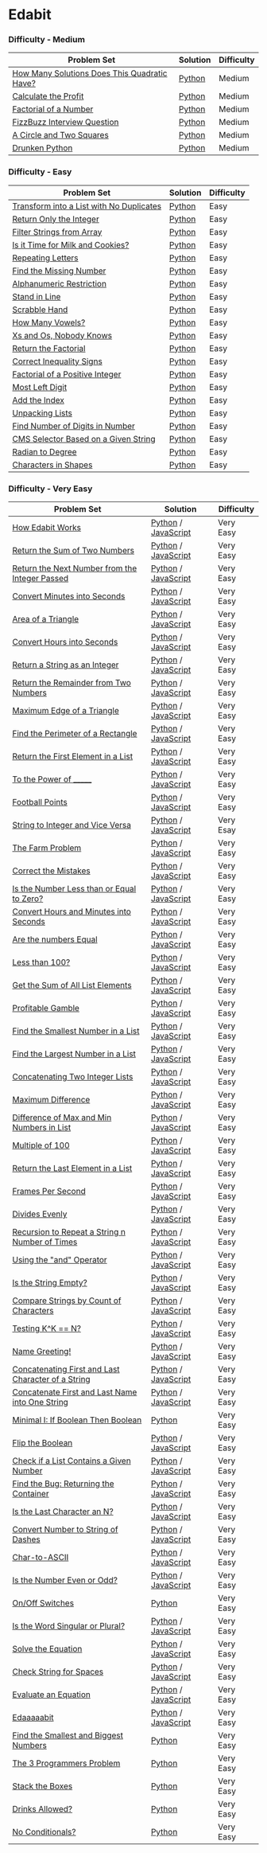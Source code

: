 # Edabit

### Difficulty - Medium
| Problem Set  | Solution | Difficulty |
| ------------- | ------------- | ------------- |
| [How Many Solutions Does This Quadratic Have?](https://edabit.com/challenge/o2AKq4xy3nfZabKXL) | [Python](https://github.com/gianmillare/Edabit/blob/master/python/medium/how_many_solutions_does_this_quadratic_have.py) | Medium |
| [Calculate the Profit](https://edabit.com/challenge/YfoKQWNeYETb9PYpw) | [Python](https://github.com/gianmillare/Edabit/blob/master/python/medium/calculate_the_profit.py) | Medium |
| [Factorial of a Number](https://edabit.com/challenge/PNbsQzmDR3CJ9JHkB) | [Python](https://github.com/gianmillare/Edabit/blob/master/python/medium/factorial_of_a_number.py) | Medium |
| [FizzBuzz Interview Question](https://edabit.com/challenge/WXqH9qvvGkmx4dMvp) | [Python](https://github.com/gianmillare/Edabit/blob/master/python/medium/fizzbuzz_interview_question.py) | Medium |
| [A Circle and Two Squares](https://edabit.com/challenge/NNhkGocuPMcryW7GP) | [Python](https://github.com/gianmillare/Edabit/blob/master/python/medium/a_circle_and_two_squares.py) | Medium |
| [Drunken Python](https://edabit.com/challenge/pfn6QRn6eiTHEPpSs) | [Python](https://github.com/gianmillare/Edabit/blob/master/python/medium/drunken_python.py) | Medium |

### Difficulty - Easy
| Problem Set  | Solution | Difficulty |
| ------------- | ------------- | ------------- |
| [Transform into a List with No Duplicates](https://edabit.com/challenge/hFNhDGNt8CNjSNnG9) | [Python](https://github.com/gianmillare/Edabit/blob/master/python/easy/transform_into_a_list_with_no_duplicates.py) | Easy |
| [Return Only the Integer](https://edabit.com/challenge/DG2HLRqxFXxbaEDX4) | [Python](https://github.com/gianmillare/Edabit/blob/master/python/easy/return_only_the_integer.py) | Easy |
| [Filter Strings from Array](https://edabit.com/challenge/EfEpbcGjXQYDFcdxF) | [Python](https://github.com/gianmillare/Edabit/blob/master/python/easy/filter_string_from_array.py) | Easy |
| [Is it Time for Milk and Cookies?](https://edabit.com/challenge/6nSckbgCx9hjTwmcw) | [Python](https://github.com/gianmillare/Edabit/blob/master/python/easy/is_it_time_for_milk_and_cookies.py) | Easy |
| [Repeating Letters](https://edabit.com/challenge/HpqLxNqqRvMQoz8ME) | [Python](https://github.com/gianmillare/Edabit/blob/master/python/easy/repeating_letters.py) | Easy |
| [Find the Missing Number](https://edabit.com/challenge/oMCNzA4DcgpsnXTRJ) | [Python](https://github.com/gianmillare/Edabit/blob/master/python/easy/finding_the_missing_number.py) | Easy |
| [Alphanumeric Restriction](https://edabit.com/challenge/kGEHEnj7qQf3KHd6F) | [Python](https://github.com/gianmillare/Edabit/blob/master/python/easy/alphanumeric_restriction.py) | Easy |
| [Stand in Line](https://edabit.com/challenge/S26tvW7BPrJsyJApt) | [Python](https://github.com/gianmillare/Edabit/blob/master/python/easy/stand_in_line.py) | Easy |
| [Scrabble Hand](https://edabit.com/challenge/cH5ce3f4QgnreDW4v) | [Python](https://github.com/gianmillare/Edabit/blob/master/python/easy/scrabble_hand.py) | Easy |
| [How Many Vowels?](https://edabit.com/challenge/p88k8yHRPTMPt4bBo)  | [Python](https://github.com/gianmillare/Edabit/blob/master/python/easy/how_many_vowels.py)  | Easy |
| [Xs and Os, Nobody Knows](https://edabit.com/challenge/JSJEuuWduBB5hEX6k)  | [Python](https://github.com/gianmillare/Edabit/blob/master/python/easy/x_and_o_nobody_knows.py)  | Easy |
| [Return the Factorial](https://edabit.com/challenge/FF6kYPHdAcJnoosr5) | [Python](https://github.com/gianmillare/Edabit/blob/master/python/easy/return_the_factorial.py) | Easy |
| [Correct Inequality Signs](https://edabit.com/challenge/eA94BuKYjwMoNQSE2) | [Python](https://github.com/gianmillare/Edabit/blob/master/python/easy/correct_inequality_signs.py) | Easy |
| [Factorial of a Positive Integer](https://edabit.com/challenge/wRf3e8T3vQpG7SmjP) | [Python](https://github.com/gianmillare/Edabit/blob/master/python/easy/factorial_of_a_positive_integer.py) | Easy |
| [Most Left Digit](https://edabit.com/challenge/e8TFAMbTTaEr7JSgd) | [Python](https://github.com/gianmillare/Edabit/blob/master/python/easy/most_left_digit.py) | Easy |
| [Add the Index](https://edabit.com/challenge/gr4ihixfTaoEmZiin) | [Python](https://github.com/gianmillare/Edabit/blob/master/python/easy/add_the_index.py) | Easy |
| [Unpacking Lists](https://edabit.com/challenge/7sdNcax4GsLSrNQbM) | [Python](https://github.com/gianmillare/Edabit/blob/master/python/easy/unpacking_lists.py) | Easy |
| [Find Number of Digits in Number](https://edabit.com/challenge/iqaQLvS7yfGR2wJyL) | [Python](https://github.com/gianmillare/Edabit/blob/master/python/easy/find_number_of_digits_in_number.py) | Easy |
| [CMS Selector Based on a Given String](https://edabit.com/challenge/whEretKtpEbEBAAfr) | [Python](https://github.com/gianmillare/Edabit/blob/master/python/easy/cms_selector_based_on_a_given_string.py) | Easy |
| [Radian to Degree](https://edabit.com/challenge/bNp4kd4rFfysPepkp) | [Python](https://github.com/gianmillare/Edabit/blob/master/python/easy/radian_to_degree.py) | Easy |
| [Characters in Shapes](https://edabit.com/challenge/S9KCN5kqoDbhNdKh5) | [Python](https://github.com/gianmillare/Edabit/blob/master/python/easy/characters_in_shapes.py) | Easy |

### Difficulty - Very Easy
| Problem Set  | Solution | Difficulty |
| ------------- | ------------- | ------------- |
| [How Edabit Works](https://edabit.com/challenge/8ym3dKrL3svkYr4h4) | [Python](https://github.com/gianmillare/Edabit/blob/master/python/very_easy/how_edabit_works.py) / [JavaScript](https://github.com/gianmillare/Edabit/blob/master/javascript/very_easy/how_edabit_works.js) | Very Easy |
| [Return the Sum of Two Numbers](https://edabit.com/challenge/rZToTkR5eB9Zn4zLh) | [Python](https://github.com/gianmillare/Edabit/blob/master/python/very_easy/return_the_sum_of_two_numbers.py) / [JavaScript](https://github.com/gianmillare/Edabit/blob/master/javascript/very_easy/return_the_sum_of_two_numbers.js) | Very Easy |
| [Return the Next Number from the Integer Passed](https://edabit.com/challenge/KjCS7occ9hfu5snpb) | [Python](https://github.com/gianmillare/Edabit/blob/master/python/very_easy/return_next_number.py) / [JavaScript](https://github.com/gianmillare/Edabit/blob/master/javascript/very_easy/return_the_next_number_from_the_integer_passed.js) | Very Easy |
| [Convert Minutes into Seconds](https://edabit.com/challenge/FQyaaJx7orS7tiwz8) | [Python](https://github.com/gianmillare/Edabit/blob/master/python/very_easy/convert_minutes_into_seconds.py) / [JavaScript](https://github.com/gianmillare/Edabit/blob/master/javascript/very_easy/convert_minutes_into_seconds.js) | Very Easy | 
| [Area of a Triangle](https://edabit.com/challenge/aWLTzrRsrw7RakYrN) | [Python](https://github.com/gianmillare/Edabit/blob/master/python/very_easy/area_of_a_triangle.py) / [JavaScript](https://github.com/gianmillare/Edabit/blob/master/javascript/very_easy/area_of_a_triangle.js) | Very Easy |
| [Convert Hours into Seconds](https://edabit.com/challenge/nyeNvKWdDFKRAk4Da) | [Python](https://github.com/gianmillare/Edabit/blob/master/python/very_easy/convert_hours_into_seconds.py) / [JavaScript](https://github.com/gianmillare/Edabit/blob/master/javascript/very_easy/convert_hours_into_seconds.js) | Very Easy |
| [Return a String as an Integer](https://edabit.com/challenge/GPmoRCZKkyNtoJMcN) | [Python](https://github.com/gianmillare/Edabit/blob/master/python/very_easy/return_a_string_as_an_integer.py) / [JavaScript](https://github.com/gianmillare/Edabit/blob/master/javascript/very_easy/return_a_string_as_an_integer.js) | Very Easy |
| [Return the Remainder from Two Numbers](https://edabit.com/challenge/KWoj7kWiHRqJtG6S2) | [Python](https://github.com/gianmillare/Edabit/blob/master/python/very_easy/return_the_remainder_from_two_numbers.py) / [JavaScript](https://github.com/gianmillare/Edabit/blob/master/javascript/very_easy/return_the_remainder_from_two_numbers.js)| Very Easy |
| [Maximum Edge of a Triangle](https://edabit.com/challenge/Zerwo2AENbvRZTe83) | [Python](https://github.com/gianmillare/Edabit/blob/master/python/very_easy/maximum_edge_of_a_triangle.py) / [JavaScript](https://github.com/gianmillare/Edabit/blob/master/javascript/very_easy/maximum_edge_of_a_triangle.js) | Very Easy |
| [Find the Perimeter of a Rectangle](https://edabit.com/challenge/Yx2a9B57vXRuPevGh) | [Python](https://github.com/gianmillare/Edabit/blob/master/python/very_easy/find_the_perimeter_of_a_rectangle.py) / [JavaScript](https://github.com/gianmillare/Edabit/blob/master/javascript/very_easy/find_the_perimeter_of_a_rectangle.js) | Very Easy |
| [Return the First Element in a List](https://edabit.com/challenge/hEQ3rBrKrztQK8qAd) | [Python](https://github.com/gianmillare/Edabit/blob/master/python/very_easy/return_first_element_of_list.py) / [JavaScript](https://github.com/gianmillare/Edabit/blob/master/javascript/very_easy/return_the_first_element_in_an_array.js) | Very Easy |
| [To the Power of _____](https://edabit.com/challenge/xWSjvoH7mEkSnqS7H) | [Python](https://github.com/gianmillare/Edabit/blob/master/python/very_easy/to_the_power_of.py) / [JavaScript](https://github.com/gianmillare/Edabit/blob/master/javascript/very_easy/to_the_power_of.js) | Very Easy |
| [Football Points](https://edabit.com/challenge/gwqqc5p3oiFXRJAQm) | [Python](https://github.com/gianmillare/Edabit/blob/master/python/very_easy/football_points.py) / [JavaScript](https://github.com/gianmillare/Edabit/blob/master/javascript/very_easy/football_points.js) | Very Easy |
| [String to Integer and Vice Versa](https://edabit.com/challenge/WKJwo2xDNjKxwtGoH) | [Python](https://github.com/gianmillare/Edabit/blob/master/python/very_easy/string_to_integer_and_vice_versa.py) / [JavaScript](https://github.com/gianmillare/Edabit/blob/master/javascript/very_easy/string_to_integer_and_vice_versa.js) | Very Esay |
| [The Farm Problem](https://edabit.com/challenge/QzXtDnSZL6y4ZcEvT) | [Python](https://github.com/gianmillare/Edabit/blob/master/python/very_easy/the_farm_problem.py) / [JavaScript](https://github.com/gianmillare/Edabit/blob/master/javascript/very_easy/the_farm_problem.js) | Very Easy |
| [Correct the Mistakes](https://edabit.com/challenge/sLkTkfLgZYs5wejsg) | [Python](https://github.com/gianmillare/Edabit/blob/master/python/very_easy/correct_the_mistakes.py) / [JavaScript](https://github.com/gianmillare/Edabit/blob/master/javascript/very_easy/correct_the_mistake.js) | Very Easy |
| [Is the Number Less than or Equal to Zero?](https://edabit.com/challenge/Rx2pkSA9dCmtwS8xt) | [Python](https://github.com/gianmillare/Edabit/blob/master/python/very_easy/less_than_or_equal_to_zero.py) / [JavaScript](https://github.com/gianmillare/Edabit/blob/master/javascript/very_easy/is_the_number_less_than_or_equal_to_zero.js)| Very Easy |
| [Convert Hours and Minutes into Seconds](https://edabit.com/challenge/PjcKZRx8YE5KzRN63) | [Python](https://github.com/gianmillare/Edabit/blob/master/python/very_easy/convert_hours_and_minutes_to_seconds.py) / [JavaScript](https://github.com/gianmillare/Edabit/blob/master/javascript/very_easy/convert_hours_and_minutes_into_seconds.js)| Very Easy |
| [Are the numbers Equal](https://edabit.com/challenge/yfooETHj3sHoHTJsv) | [Python](https://github.com/gianmillare/Edabit/blob/master/python/very_easy/are_the_numbers_equal.py) / [JavaScript](https://github.com/gianmillare/Edabit/blob/master/javascript/very_easy/are_the_numbers_equal.js)| Very Easy |
| [Less than 100?](https://edabit.com/challenge/pZ3HxBfvejsvkEDo4) | [Python](https://github.com/gianmillare/Edabit/blob/master/python/very_easy/less_than_100.py) / [JavaScript](https://github.com/gianmillare/Edabit/blob/master/javascript/very_easy/less_than_100.js) | Very Easy |
| [Get the Sum of All List Elements](https://edabit.com/challenge/foFKdr68vSENQ9AYB) | [Python](https://github.com/gianmillare/Edabit/blob/master/python/very_easy/get_the_sum_of_a_list.py) / [JavaScript](https://github.com/gianmillare/Edabit/blob/master/javascript/very_easy/get_the_sum_of_all_array_elements.js) | Very Easy |
| [Profitable Gamble](https://edabit.com/challenge/SNM5EZ3FePECt2HQn) | [Python](https://github.com/gianmillare/Edabit/blob/master/python/very_easy/profitable_gamble.py) / [JavaScript](https://github.com/gianmillare/Edabit/blob/master/javascript/very_easy/profitable_gamble.js) | Very Easy |
| [Find the Smallest Number in a List](https://edabit.com/challenge/ecSZ5kDBwCD3ctjE6) | [Python](https://github.com/gianmillare/Edabit/blob/master/python/very_easy/find_the_smallest_number_in_a_list.py) / [JavaScript](https://github.com/gianmillare/Edabit/blob/master/javascript/very_easy/find_the_smallest_number_in_an_array.js)| Very Easy |
| [Find the Largest Number in a List](https://edabit.com/challenge/A7hyDnb72prWryeuY) | [Python](https://github.com/gianmillare/Edabit/blob/master/python/very_easy/find_the_largest_number.py) / [JavaScript](https://github.com/gianmillare/Edabit/blob/master/javascript/very_easy/find_the_largest_number_in_an_array.js) | Very Easy |
| [Concatenating Two Integer Lists](https://edabit.com/challenge/cCWMeiJCP9Ef8XMq8) | [Python](https://github.com/gianmillare/Edabit/blob/master/python/very_easy/concatenating_two_integer_lists.py) / [JavaScript](https://github.com/gianmillare/Edabit/blob/master/javascript/very_easy/concatenating_two_integer_arrays.js) | Very Easy |
| [Maximum Difference](https://edabit.com/challenge/6fx8iNCHETW8KqAui) | [Python](https://github.com/gianmillare/Edabit/blob/master/python/very_easy/maximum_difference.py) / [JavaScript](https://github.com/gianmillare/Edabit/blob/master/javascript/very_easy/maximum_difference.js) | Very Easy |
| [Difference of Max and Min Numbers in List](https://edabit.com/challenge/XsJLwhAddzbxdQqr4) | [Python](https://github.com/gianmillare/Edabit/blob/master/python/very_easy/difference_of_max_and_min_numbers.py) / [JavaScript](https://github.com/gianmillare/Edabit/blob/master/javascript/very_easy/difference_of_max_and_min_numbers_in_array.js) | Very Easy |
| [Multiple of 100](https://edabit.com/challenge/NebFhjXTn8NEbhYXY) | [Python](https://github.com/gianmillare/Edabit/blob/master/python/very_easy/multiple_of_100.py) / [JavaScript](https://github.com/gianmillare/Edabit/blob/master/javascript/very_easy/multiple_of_100.js) | Very Easy |
| [Return the Last Element in a List](https://edabit.com/challenge/uPtuNNTuASzPZMQrW) | [Python](https://github.com/gianmillare/Edabit/blob/master/python/very_easy/return_the_last_item_in_a_list.py) / [JavaScript](https://github.com/gianmillare/Edabit/blob/master/javascript/very_easy/return_the_last_element_in_an_array.js) | Very Easy |
| [Frames Per Second](https://edabit.com/challenge/Yj2Rew5XQYpu7Nosq) | [Python](https://github.com/gianmillare/Edabit/blob/master/python/very_easy/frames_per_second.py) / [JavaScript](https://github.com/gianmillare/Edabit/blob/master/javascript/very_easy/frames_per_second.js) | Very Easy |
| [Divides Evenly](https://edabit.com/challenge/NRxWszQRw5JqSDmQS) | [Python](https://github.com/gianmillare/Edabit/blob/master/python/very_easy/divides_evenly.py) / [JavaScript](https://github.com/gianmillare/Edabit/blob/master/javascript/very_easy/divides_evenly.js) | Very Easy |
| [Recursion to Repeat a String n Number of Times](https://edabit.com/challenge/QKmETue6fMTdcB8Rq) | [Python](https://github.com/gianmillare/Edabit/blob/master/python/very_easy/recursion_to_repeat_a_string_a_number_of_times.py) / [JavaScript](https://github.com/gianmillare/Edabit/blob/master/javascript/very_easy/recursion_to_repeat_a_string_n_number_of_times.js) | Very Easy |
| [Using the "and" Operator](https://edabit.com/challenge/gbWDtMHtZARm7sdNA) | [Python](https://github.com/gianmillare/Edabit/blob/master/python/very_easy/using_the_and_operator.py) / [JavaScript](https://github.com/gianmillare/Edabit/blob/master/javascript/very_easy/using_the_and_operator.js)| Very Easy |
| [Is the String Empty?](https://edabit.com/challenge/wtu32ZFxHJsuQnogX) | [Python](https://github.com/gianmillare/Edabit/blob/master/python/very_easy/is_the_string_empty.py) / [JavaScript](https://github.com/gianmillare/Edabit/blob/master/javascript/very_easy/is_the_string_empty.js) | Very Easy |
| [Compare Strings by Count of Characters](https://edabit.com/challenge/C3N2JEfFQoh4cqQ98) | [Python](https://github.com/gianmillare/Edabit/blob/master/python/very_easy/compare_strings_by_count_of_characters.py) / [JavaScript](https://github.com/gianmillare/Edabit/blob/master/javascript/very_easy/compare_strings_by_count_of_characters.js) | Very Easy |
| [Testing K^K == N?](https://edabit.com/challenge/pKyeEDkNqZraqS3rW) | [Python](https://github.com/gianmillare/Edabit/blob/master/python/very_easy/testing_k_to_k_equals_n.py) / [JavaScript](https://github.com/gianmillare/Edabit/blob/master/javascript/very_easy/testing_k_to_k_equals_n.js) | Very Easy |
| [Name Greeting!](https://edabit.com/challenge/coRuMC4Ykksti8Z47) | [Python](https://github.com/gianmillare/Edabit/blob/master/python/very_easy/name_greeting.py) / [JavaScript](https://github.com/gianmillare/Edabit/blob/master/javascript/very_easy/name_greeting.js) | Very Easy |
| [Concatenating First and Last Character of a String](https://edabit.com/challenge/cZ6zaRiKn7dfvJhnF) | [Python](https://github.com/gianmillare/Edabit/blob/master/python/very_easy/concatenating_first_and_last_character_of_a_string.py) / [JavaScript](https://github.com/gianmillare/Edabit/blob/master/javascript/very_easy/concatenating_first_and_last_character_of_a_string.js)| Very Easy |
| [Concatenate First and Last Name into One String](https://edabit.com/challenge/pFQPcaaASgHuACbaS) | [Python](https://github.com/gianmillare/Edabit/blob/master/python/very_easy/concatenate_first_and_last_names.py) / [JavaScript](https://github.com/gianmillare/Edabit/blob/master/javascript/very_easy/concatenate_first_and_last_name_into_one_string.js) | Very Easy | 
| [Minimal I: If Boolean Then Boolean](https://edabit.com/challenge/2XLjgZhmACph76Pkr) | [Python](https://github.com/gianmillare/Edabit/blob/master/python/very_easy/minimal_1_if_boolean_then_boolean.py) | Very Easy |
| [Flip the Boolean](https://edabit.com/challenge/jmn5FDFyLDPA4t6zP) | [Python](https://github.com/gianmillare/Edabit/blob/master/python/very_easy/flip_the_boolean.py) / [JavaScript](https://github.com/gianmillare/Edabit/blob/master/javascript/very_easy/flip_the_boolean.js) | Very Easy |
| [Check if a List Contains a Given Number](https://edabit.com/challenge/ZGezQDXsturZGpQcS) | [Python](https://github.com/gianmillare/Edabit/blob/master/python/very_easy/check_if_a_list_contains_a_given_number.py) / [JavaScript](https://github.com/gianmillare/Edabit/blob/master/javascript/very_easy/check_if_an_array_contains_a_given_number.js)| Very Easy |
| [Find the Bug: Returning the Container](https://edabit.com/challenge/Ne2LgRan7bZWs7BS7) | [Python](https://github.com/gianmillare/Edabit/blob/master/python/very_easy/find_the_bug_returning_the_container.py) / [JavaScript](https://github.com/gianmillare/Edabit/blob/master/javascript/very_easy/find_the_bug_returning_the_container.js)| Very Easy |
| [Is the Last Character an N?](https://edabit.com/challenge/8rXfBzRZbgZP7mzyR) | [Python](https://github.com/gianmillare/Edabit/blob/master/python/very_easy/is_the_last_character_n.py) / [JavaScript](https://github.com/gianmillare/Edabit/blob/master/javascript/very_easy/is_the_last_character_an_n.js)| Very Easy |
| [Convert Number to String of Dashes](https://edabit.com/challenge/f3jm7sk7LaYttYyLP) | [Python](https://github.com/gianmillare/Edabit/blob/master/python/very_easy/convert_number_to_dashes.py) / [JavaScript](https://github.com/gianmillare/Edabit/blob/master/javascript/very_easy/convert_number_to_string_of_dashes.js)| Very Easy |
| [Char-to-ASCII](https://edabit.com/challenge/9wfEZ4898nnpa9wL5) | [Python](https://github.com/gianmillare/Edabit/blob/master/python/very_easy/char_to_ASCII.py) / [JavaScript](https://github.com/gianmillare/Edabit/blob/master/javascript/very_easy/char_to_ascii.js)| Very Easy |
| [Is the Number Even or Odd?](https://edabit.com/challenge/DruRW8YM8PNiH9Kg7) | [Python](https://github.com/gianmillare/Edabit/blob/master/python/very_easy/is_the_number_even_or_odd.py) / [JavaScript](https://github.com/gianmillare/Edabit/blob/master/javascript/very_easy/is_the_number_even_or_odd.js)| Very Easy |
| [On/Off Switches](https://edabit.com/challenge/HQXRKxQXECFTCFTtn) | [Python](https://github.com/gianmillare/Edabit/blob/master/python/very_easy/on_off_switches.py) | Very Easy |
| [Is the Word Singular or Plural?](https://edabit.com/challenge/jozLzME3YptxydiQm) | [Python](https://github.com/gianmillare/Edabit/blob/master/python/very_easy/is_the_word_singular_or_plural.py) / [JavaScript](https://github.com/gianmillare/Edabit/blob/master/javascript/very_easy/is_the_word_singular_or_plural.js) | Very Easy |
| [Solve the Equation](https://edabit.com/challenge/DgL3Ka5tBwF9SC6zn) | [Python](https://github.com/gianmillare/Edabit/blob/master/python/very_easy/solve_the_equation.py) / [JavaScript](https://github.com/gianmillare/Edabit/blob/master/javascript/very_easy/solve_the_equation.js) | Very Easy |
| [Check String for Spaces](https://edabit.com/challenge/rR2qf7ELnXoXESiz2) | [Python](https://github.com/gianmillare/Edabit/blob/master/python/very_easy/check_string_for_spaces.py) / [JavaScript](https://github.com/gianmillare/Edabit/blob/master/javascript/very_easy/check_string_for_spaces.js) | Very Easy |
| [Evaluate an Equation](https://edabit.com/challenge/QM6ZgHxvQCDX9Tzoa) | [Python](https://github.com/gianmillare/Edabit/blob/master/python/very_easy/evaluate_an_equation.py) / [JavaScript](https://github.com/gianmillare/Edabit/blob/master/javascript/very_easy/evaluate_an_equation.js) | Very Easy |
| [Edaaaaabit](https://edabit.com/challenge/hPaBJ7KJZ8fZtjJgL) | [Python](https://github.com/gianmillare/Edabit/blob/master/python/very_easy/edaaaaabit.py) / [JavaScript](https://github.com/gianmillare/Edabit/blob/master/javascript/very_easy/edaaaaabit.js) | Very Easy |
| [Find the Smallest and Biggest Numbers](https://edabit.com/challenge/y9Rans4Ry5oW74cat) | [Python](https://github.com/gianmillare/Edabit/blob/master/python/very_easy/find_the_smallest_and_biggest_numbers.py) | Very Easy |
| [The 3 Programmers Problem](https://edabit.com/challenge/9zsDKijmBffmnk9AP) | [Python](https://github.com/gianmillare/Edabit/blob/master/python/very_easy/the_3_programmers_problem.py) | Very Easy |
| [Stack the Boxes](https://edabit.com/challenge/SKdpWwgKMAwMPHvRK) | [Python](https://github.com/gianmillare/Edabit/blob/master/python/very_easy/stack_the_boxes.py) | Very Easy |
| [Drinks Allowed?](https://edabit.com/challenge/iipAZ7sK8C5sRF8K6) | [Python](https://github.com/gianmillare/Edabit/blob/master/python/very_easy/drinks_allowed.py) | Very Easy |
| [No Conditionals?](https://edabit.com/challenge/D6Qbh5doP6RvopoF3) | [Python](https://github.com/gianmillare/Edabit/blob/master/python/very_easy/no_conditionals.py) | Very Easy |






